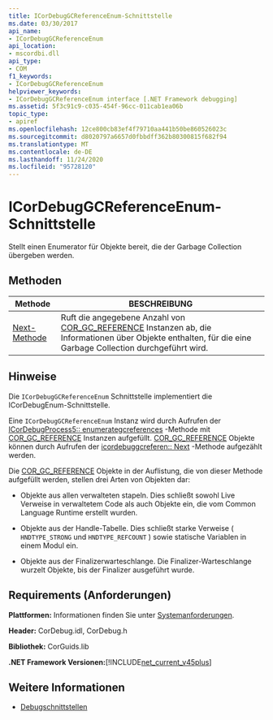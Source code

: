 ```yaml
---
title: ICorDebugGCReferenceEnum-Schnittstelle
ms.date: 03/30/2017
api_name:
- ICorDebugGCReferenceEnum
api_location:
- mscordbi.dll
api_type:
- COM
f1_keywords:
- ICorDebugGCReferenceEnum
helpviewer_keywords:
- ICorDebugGCReferenceEnum interface [.NET Framework debugging]
ms.assetid: 5f3c91c9-c035-454f-96cc-011cab1ea06b
topic_type:
- apiref
ms.openlocfilehash: 12ce800cb83ef4f79710aa441b50be860526023c
ms.sourcegitcommit: d8020797a6657d0fbbdff362b80300815f682f94
ms.translationtype: MT
ms.contentlocale: de-DE
ms.lasthandoff: 11/24/2020
ms.locfileid: "95728120"
---
```

# <a name="icordebuggcreferenceenum-interface"></a>ICorDebugGCReferenceEnum-Schnittstelle

Stellt einen Enumerator für Objekte bereit, die der Garbage Collection übergeben werden.  
  
## <a name="methods"></a>Methoden  
  
|Methode|BESCHREIBUNG|  
|------------|-----------------|  
|[Next-Methode](icordebuggcreferenceenum-next-method.md)|Ruft die angegebene Anzahl von [COR_GC_REFERENCE](cor-gc-reference-structure.md) Instanzen ab, die Informationen über Objekte enthalten, für die eine Garbage Collection durchgeführt wird.|  
  
## <a name="remarks"></a>Hinweise  

 Die `ICorDebugGCReferenceEnum` Schnittstelle implementiert die ICorDebugEnum-Schnittstelle.  
  
 Eine `ICorDebugGCReferenceEnum` Instanz wird durch Aufrufen der [ICorDebugProcess5:: enumerategcreferences](icordebugprocess5-enumerategcreferences-method.md) -Methode mit [COR_GC_REFERENCE](cor-gc-reference-structure.md) Instanzen aufgefüllt. [COR_GC_REFERENCE](cor-gc-reference-structure.md) Objekte können durch Aufrufen der [icordebuggcreferen:: Next](icordebuggcreferenceenum-next-method.md) -Methode aufgezählt werden.  
  
 Die [COR_GC_REFERENCE](cor-gc-reference-structure.md) Objekte in der Auflistung, die von dieser Methode aufgefüllt werden, stellen drei Arten von Objekten dar:  
  
- Objekte aus allen verwalteten stapeln. Dies schließt sowohl Live Verweise in verwaltetem Code als auch Objekte ein, die vom Common Language Runtime erstellt wurden.  
  
- Objekte aus der Handle-Tabelle. Dies schließt starke Verweise ( `HNDTYPE_STRONG` und `HNDTYPE_REFCOUNT` ) sowie statische Variablen in einem Modul ein.  
  
- Objekte aus der Finalizerwarteschlange. Die Finalizer-Warteschlange wurzelt Objekte, bis der Finalizer ausgeführt wurde.  
  
## <a name="requirements"></a>Requirements (Anforderungen)  

 **Plattformen:** Informationen finden Sie unter [Systemanforderungen](../../get-started/system-requirements.md).  
  
 **Header:** CorDebug.idl, CorDebug.h  
  
 **Bibliothek:** CorGuids.lib  
  
 **.NET Framework Versionen:**[!INCLUDE[net_current_v45plus](../../../../includes/net-current-v45plus-md.md)]  
  
## <a name="see-also"></a>Weitere Informationen

- [Debugschnittstellen](debugging-interfaces.md)
